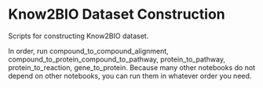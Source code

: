 # Know2BIO Dataset Construction

Scripts for constructing Know2BIO dataset.

In order, run compound_to_compound_alignment, compound_to_protein_compound_to_pathway, protein_to_pathway, protein_to_reaction, gene_to_protein. Because many other notebooks do not depend on other notebooks, you can run them in whatever order you need. 

